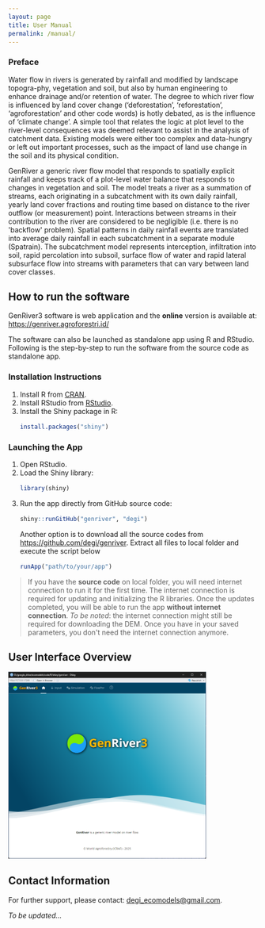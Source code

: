 ```yaml
---
layout: page
title: User Manual
permalink: /manual/
---
```


### Preface

Water flow in rivers is generated by rainfall and modified by landscape topogra-phy, vegetation and soil, but also by human engineering to enhance drainage and/or retention of water. The degree to which river flow is influenced by land cover change (‘deforestation’, ‘reforestation’, ‘agroforestation’ and other code words) is hotly debated, as is the influence of ‘climate change’. A simple tool that relates the logic at plot level to the river-level consequences was deemed relevant to assist in the analysis of catchment data. Existing models were either too complex and data-hungry or left out important processes, such as the impact of land use change in the soil and its physical condition.

GenRiver a generic river flow model that responds to spatially explicit rainfall and keeps track of a plot-level water balance that responds to changes in vegetation and soil. The model treats a river as a summation of streams, each originating in a subcatchment with its own daily rainfall, yearly land cover fractions and routing time based on distance to the river outflow (or measurement) point. Interactions between streams in their contribution to the river are considered to be negligible (i.e. there is no 'backflow' problem). Spatial patterns in daily rainfall events are translated into average daily rainfall in each subcatchment in a separate module (Spatrain). The subcatchment model represents interception, infiltration into soil, rapid percolation into subsoil, surface flow of water and rapid lateral subsurface flow into streams with parameters that can vary between land cover classes.

## How to run the software

GenRiver3 software is web application and the **online** version is available at: https://genriver.agroforestri.id/

The software can also be launched as standalone app using R and RStudio. Following is the step-by-step to run the software from the source code as standalone app.

### Installation Instructions
1. Install R from [CRAN](https://cran.r-project.org/).
2. Install RStudio from [RStudio](https://www.rstudio.com/products/rstudio/download/).
3. Install the Shiny package in R:
    ```R
    install.packages("shiny")
    ```

### Launching the App
1. Open RStudio.
2. Load the Shiny library:
    ```R
    library(shiny)
    ```
3. Run the app directly from GitHub source code:
    ```R
    shiny::runGitHub("genriver", "degi")
    ```
    Another option is to download all the source codes from https://github.com/degi/genriver. Extract all files to local folder and execute the script below 
    ```R
    runApp("path/to/your/app")
    ```
> If you have the **source code** on local folder, you will need internet connection to run it for the first time. The internet connection is required for updating and initializing the R libraries. Once the updates completed, you will be able to run the app **without internet connection**.
> *To be noted*: the internet connection might still be required for downloading the DEM. Once you have in your saved parameters, you don't need the internet connection anymore. 

## User Interface Overview

<img src="../docs/images/home.png" width="400"/>


## Contact Information
For further support, please contact: degi_ecomodels@gmail.com.


*To be updated...*
